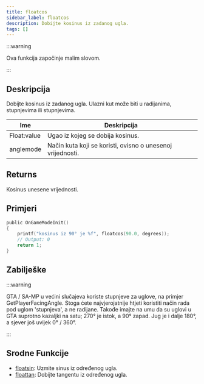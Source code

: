 ```yaml
---
title: floatcos
sidebar_label: floatcos
description: Dobijte kosinus iz zadanog ugla.
tags: []
---
```


:::warning

Ova funkcija započinje malim slovom.

:::

## Deskripcija

Dobijte kosinus iz zadanog ugla. Ulazni kut može biti u radijanima, stupnjevima ili stupnjevima.

| Ime         | Deskripcija                                                |
| ----------- | ---------------------------------------------------------- |
| Float:value | Ugao iz kojeg se dobija kosinus.                           |
| anglemode   | Način kuta koji se koristi, ovisno o unesenoj vrijednosti. |

## Returns

Kosinus unesene vrijednosti.

## Primjeri

```c
public OnGameModeInit()
{
    printf("kosinus iz 90° je %f", floatcos(90.0, degrees));
    // Output: 0
    return 1;
}
```

## Zabilješke

:::warning

GTA / SA-MP u većini slučajeva koriste stupnjeve za uglove, na primjer GetPlayerFacingAngle. Stoga ćete najvjerojatnije htjeti koristiti način rada pod uglom 'stupnjeva', a ne radijane. Takođe imajte na umu da su uglovi u GTA suprotno kazaljki na satu; 270° je istok, a 90° zapad. Jug je i dalje 180°, a sjever još uvijek 0° / 360°.

:::

## Srodne Funkcije

- [floatsin](floatsin): Uzmite sinus iz određenog ugla.
- [floattan](floattan): Dobijte tangentu iz određenog ugla.
